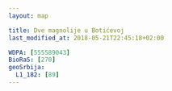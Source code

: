 ```yaml
---
layout: map

title: Dve magnolije u Botićevoj
last_modified_at: 2018-05-21T22:45:18+02:00

WDPA: [555589043]
BioRaS: [270]
geoSrbija:
  L1_182: [89]
---
```

